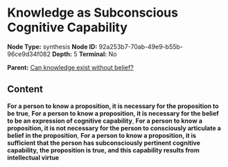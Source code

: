 # Knowledge as Subconscious Cognitive Capability

**Node Type:** synthesis
**Node ID:** 92a253b7-70ab-49e9-b55b-96ce9d34f082
**Depth:** 5
**Terminal:** No

**Parent:** [Can knowledge exist without belief?](can-knowledge-exist-without-belief-antithesis-7ba8a940-6ffb-46e4-856c-a595e539ee37.md)

## Content

**For a person to know a proposition, it is necessary for the proposition to be true**, **For a person to know a proposition, it is necessary for the belief to be an expression of cognitive capability**, **For a person to know a proposition, it is not necessary for the person to consciously articulate a belief in the proposition**, **For a person to know a proposition, it is sufficient that the person has subconsciously pertinent cognitive capability, the proposition is true, and this capability results from intellectual virtue**
